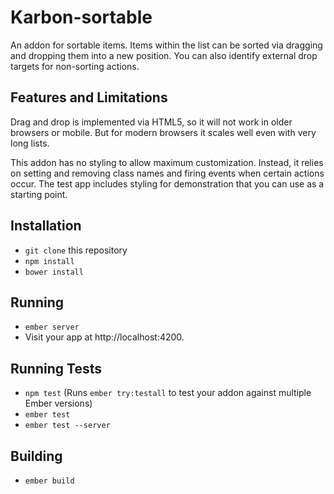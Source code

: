 # Karbon-sortable

An addon for sortable items. Items within the list can be sorted via
dragging and dropping them into a new position. You can also identify
external drop targets for non-sorting actions.

## Features and Limitations

Drag and drop is implemented via HTML5, so it will not work in older
browsers or mobile. But for modern browsers it scales well even with
very long lists.

This addon has no styling to allow maximum customization. Instead, it
relies on setting and removing class names and firing events when certain
actions occur. The test app includes styling for demonstration that
you can use as a starting point.

##




## Installation

* `git clone` this repository
* `npm install`
* `bower install`

## Running

* `ember server`
* Visit your app at http://localhost:4200.

## Running Tests

* `npm test` (Runs `ember try:testall` to test your addon against multiple Ember versions)
* `ember test`
* `ember test --server`

## Building

* `ember build`

## 
